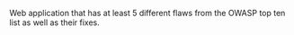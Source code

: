 Web application that has at least 5 different flaws from the OWASP top ten list as well as their fixes.
